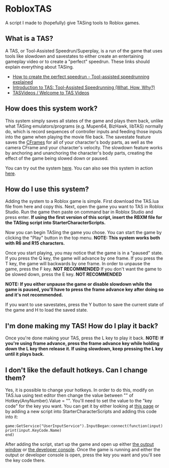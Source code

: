 # RobloxTAS
A script I made to (hopefully) give TASing tools to Roblox games.

## What is a TAS?
A TAS, or Tool-Assisted Speedrun/Superplay, is a run of the game that uses tools like slowdown and savestates to either create an entertaining gameplay video or to create a "perfect" speedrun.
These links should explain everything about TASing.
- [How to create the perfect speedrun - Tool-assisted speedrunning explained](https://www.youtube.com/watch?v=Ietk1-Wb7oY)
- [Introduction to TAS: Tool-Assisted Speedrunning (What, How, Why?)](https://www.youtube.com/watch?v=R3-ohYvi_fc)
- [TASVideos / Welcome to TAS Videos](http://tasvideos.org/WelcomeToTASVideos.html)

## How does this system work?
This system simply saves all states of the game and plays them back, unlike what TASing emulators/programs (e.g. Mupen64, BizHawk, libTAS) normally do, which is record sequences of controller inputs and feeding those inputs into the game when playing the movie file back.
The savestate feature saves the [CFrames](https://developer.roblox.com/en-us/api-reference/datatype/CFrame) for all of your character's body parts, as well as the camera CFrame and your character's velocity.
The slowdown feature works by anchoring and unanchoring the character's body parts, creating the effect of the game being slowed down or paused.

You can try out the system [here](https://web.roblox.com/games/5600348126/Roblox-TAS-Test).
You can also see this system in action [here](https://www.youtube.com/watch?v=Qvp_G08hlvA).

## How do I use this system?
Adding the system to a Roblox game is simple.
First download the TAS.lua file from here and copy this.
Next, open the game you want to TAS in Roblox Studio.
Run the game then paste on command bar in Roblox Studio and press enter.
**If using the first version of this script, insert the RBXM file for the TASing script into StarterCharacterScripts.**

Now you can begin TASing the game you chose.
You can start the game by clicking the "Play" button in the top menu.
**NOTE: This system works both with R6 and R15 characters.**

Once you start playing, you may notice that the game is in a "paused" state.
If you press the Q key, the game will advance by one frame.
If you press the T key, the game will backwards by one frame.
In order to unpause the game, press the F key. **NOT RECOMMENDED**
If you don't want the game to be slowed down, press the E key. **NOT RECOMMENDED**

**NOTE: If you either unpause the game or disable slowdown while the game is paused, you'll have to press the frame advance key after doing so and it's not recommended.**

If you want to use savestates, press the Y button to save the current state of the game and H to load the saved state.

## I'm done making my TAS! How do I play it back?
Once you're done making your TAS, press the L key to play it back.
**NOTE: If you're using frame advance, press the frame advance key while holding down the L key then release it. If using slowdown, keep pressing the L key until it plays back.**

## I don't like the default hotkeys. Can I change them?
Yes, it is possible to change your hotkeys.
In order to do this, modify on TAS.lua using text editor then change the value between "" of Hotkey(AnyNumber).Value = "".
You'll need to set the value to the "key code" for the key you want.
You can get it by either looking at [this page](https://developer.roblox.com/en-us/api-reference/enum/KeyCode) or by adding a new script into StarterCharacterScripts and adding this code into it:
```
game:GetService("UserInputService").InputBegan:connect(function(input)
print(input.KeyCode.Name)
end)
```
After adding the script, start up the game and open up either [the output window](https://developer.roblox.com/en-us/articles/Debugging#output-window) or [the developer console](https://developer.roblox.com/en-us/articles/Developer-Console).
Once the game is running and either the output or developer console is open, press the key you want and you'll see the key code there.
